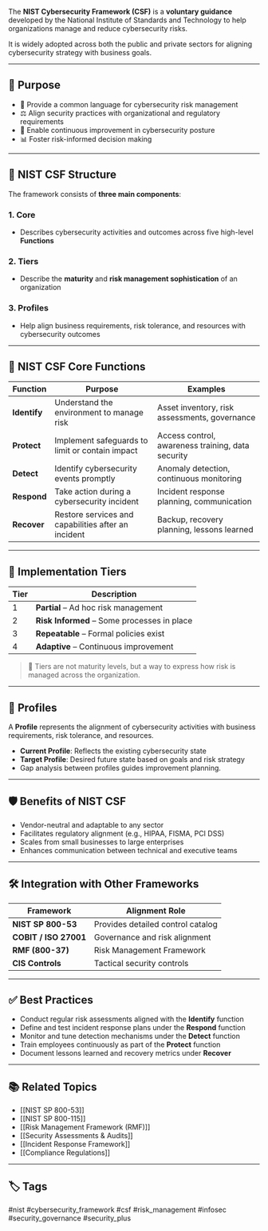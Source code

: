 The **NIST Cybersecurity Framework (CSF)** is a **voluntary guidance** developed by the National Institute of Standards and Technology to help organizations manage and reduce cybersecurity risks.

It is widely adopted across both the public and private sectors for aligning cybersecurity strategy with business goals.

---

## 🎯 Purpose

- 🧭 Provide a common language for cybersecurity risk management
- ⚖️ Align security practices with organizational and regulatory requirements
- 🔄 Enable continuous improvement in cybersecurity posture
- 📊 Foster risk-informed decision making

---

## 🧱 NIST CSF Structure

The framework consists of **three main components**:

### 1. **Core**
- Describes cybersecurity activities and outcomes across five high-level **Functions**

### 2. **Tiers**
- Describe the **maturity** and **risk management sophistication** of an organization

### 3. **Profiles**
- Help align business requirements, risk tolerance, and resources with cybersecurity outcomes

---

## 🧰 NIST CSF Core Functions

| Function    | Purpose                                              | Examples                                      |
|-------------|------------------------------------------------------|-----------------------------------------------|
| **Identify**   | Understand the environment to manage risk          | Asset inventory, risk assessments, governance |
| **Protect**    | Implement safeguards to limit or contain impact    | Access control, awareness training, data security |
| **Detect**     | Identify cybersecurity events promptly             | Anomaly detection, continuous monitoring       |
| **Respond**    | Take action during a cybersecurity incident        | Incident response planning, communication     |
| **Recover**    | Restore services and capabilities after an incident| Backup, recovery planning, lessons learned    |

---

## 🔢 Implementation Tiers

| Tier | Description                             |
|------|-----------------------------------------|
| 1    | **Partial** – Ad hoc risk management    |
| 2    | **Risk Informed** – Some processes in place |
| 3    | **Repeatable** – Formal policies exist   |
| 4    | **Adaptive** – Continuous improvement     |

> 📌 Tiers are not maturity levels, but a way to express how risk is managed across the organization.

---

## 🧭 Profiles

A **Profile** represents the alignment of cybersecurity activities with business requirements, risk tolerance, and resources.

- **Current Profile**: Reflects the existing cybersecurity state
- **Target Profile**: Desired future state based on goals and risk strategy
- Gap analysis between profiles guides improvement planning.

---

## 🛡️ Benefits of NIST CSF

- Vendor-neutral and adaptable to any sector
- Facilitates regulatory alignment (e.g., HIPAA, FISMA, PCI DSS)
- Scales from small businesses to large enterprises
- Enhances communication between technical and executive teams

---

## 🛠 Integration with Other Frameworks

| Framework      | Alignment Role                                  |
|----------------|--------------------------------------------------|
| **NIST SP 800-53** | Provides detailed control catalog             |
| **COBIT / ISO 27001** | Governance and risk alignment               |
| **RMF (800-37)** | Risk Management Framework                       |
| **CIS Controls** | Tactical security controls                      |

---

## ✅ Best Practices

- Conduct regular risk assessments aligned with the **Identify** function
- Define and test incident response plans under the **Respond** function
- Monitor and tune detection mechanisms under the **Detect** function
- Train employees continuously as part of the **Protect** function
- Document lessons learned and recovery metrics under **Recover**

---

## 📚 Related Topics

- [[NIST SP 800-53]]
- [[NIST SP 800-115]]
- [[Risk Management Framework (RMF)]]
- [[Security Assessments & Audits]]
- [[Incident Response Framework]]
- [[Compliance Regulations]]

---

## 🏷 Tags

#nist #cybersecurity_framework #csf #risk_management #infosec #security_governance #security_plus
